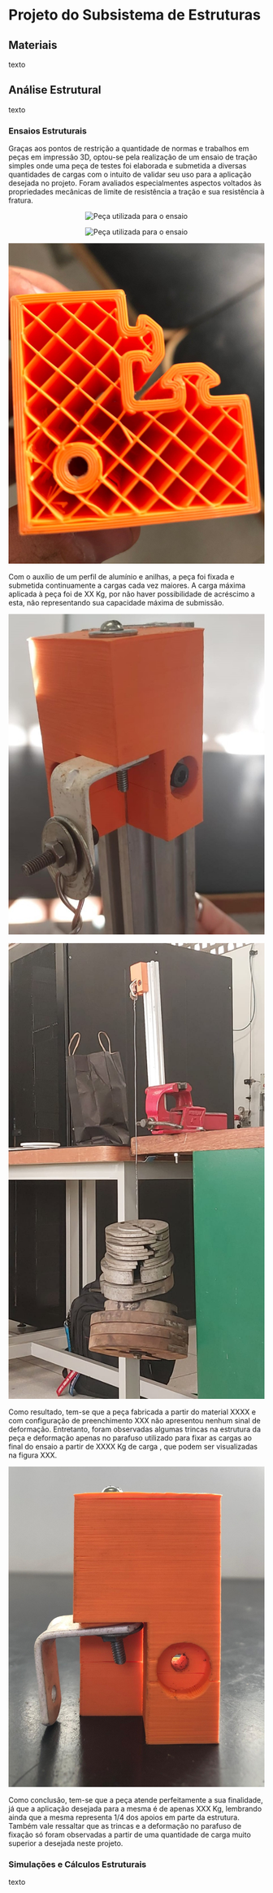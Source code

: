 # Projeto do Subsistema de Estruturas

## Materiais

texto

## Análise Estrutural

texto

### Ensaios Estruturais

Graças aos pontos de restrição a quantidade de normas e trabalhos em peças em impressão 3D, optou-se pela realização de um ensaio de tração simples onde uma peça de testes foi elaborada e submetida a diversas quantidades de cargas com o intuito de validar seu uso para a aplicação desejada no projeto. Foram avaliados especialmentes aspectos voltados às propriedades mecânicas de limite de resistência a tração e sua resistência à fratura.

<div align="center">

![Peça utilizada para o ensaio](imagens/Proj_Subs_Estruturas_Ensaios_Peça_analisada_3D.jpg)

<img src="imagens/Proj_Subs_Estruturas_Ensaios_Peça_analisada_3D.jpg" alt="Peça utilizada para o ensaio" width="120" height="120">

<!--<img width="100" title="Peça utilizada para o ensaio" src="imagens/Proj_Subs_Estruturas_Ensaios_Peça_analisada_3D.jpg"/> -->

![Geometria de preenchimento da peça](imagens/Proj_Subs_Estruturas_Ensaios_geometria_.jpeg)

</div>


Com o auxílio de um perfil de alumínio e anilhas, a peça foi fixada e submetida continuamente a cargas cada vez maiores. A carga máxima aplicada à peça foi de XX Kg, por não haver possibilidade de acréscimo a esta, não representando sua capacidade máxima de submissão. 

<div align="center">

![Fixação da peça para o ensaio](imagens/Proj_Subs_Estruturas_Ensaios_Fixação_da_peça.jpeg)

![Aparato com aplicação de carga](imagens/Proj_Subs_Estruturas_Ensaios_aplicação_carga.jpeg)

</div>

Como resultado, tem-se que a peça fabricada a partir do material XXXX e com configuração de preenchimento XXX não apresentou nenhum sinal de deformação. Entretanto, foram observadas algumas trincas na estrutura da peça e deformação apenas no parafuso utilizado para fixar as cargas ao final do ensaio a partir de XXXX Kg de carga , que podem ser visualizadas na figura XXX.

<div align="center">

![Estrutura da peça após o ensaio](imagens/Proj_Subs_Estruturas_Ensaios_peça_pós_ensaio.jpeg)

</div>
 
Como conclusão, tem-se que a peça atende perfeitamente a sua finalidade, já que a aplicação desejada para a mesma é de apenas XXX Kg, lembrando ainda que a mesma representa 1/4 dos apoios em parte da estrutura. Também vale ressaltar que as trincas e a deformação no parafuso de fixação só foram observadas a partir de uma quantidade de carga muito superior a desejada neste projeto.


### Simulações e Cálculos Estruturais

texto